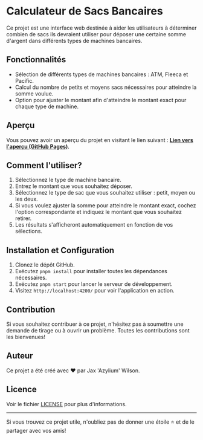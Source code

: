 # Calculateur de Sacs Bancaires

Ce projet est une interface web destinée à aider les utilisateurs à déterminer combien de sacs ils devraient utiliser pour déposer une certaine somme d'argent dans différents types de machines bancaires.

## Fonctionnalités

- Sélection de différents types de machines bancaires : ATM, Fleeca et Pacific.
- Calcul du nombre de petits et moyens sacs nécessaires pour atteindre la somme voulue.
- Option pour ajuster le montant afin d'atteindre le montant exact pour chaque type de machine.

## Aperçu

Vous pouvez avoir un aperçu du projet en visitant le lien suivant : [**Lien vers l'aperçu (GitHub Pages)**](https://theazylium.github.io/Stonk_Calculator/).

## Comment l'utiliser?

1. Sélectionnez le type de machine bancaire.
2. Entrez le montant que vous souhaitez déposer.
3. Sélectionnez le type de sac que vous souhaitez utiliser : petit, moyen ou les deux.
4. Si vous voulez ajuster la somme pour atteindre le montant exact, cochez l'option correspondante et indiquez le montant que vous souhaitez retirer.
5. Les résultats s'afficheront automatiquement en fonction de vos sélections.

## Installation et Configuration

1. Clonez le dépôt GitHub.
2. Exécutez `pnpm install` pour installer toutes les dépendances nécessaires.
3. Exécutez `pnpm start` pour lancer le serveur de développement.
4. Visitez `http://localhost:4200/` pour voir l'application en action.

## Contribution

Si vous souhaitez contribuer à ce projet, n'hésitez pas à soumettre une demande de tirage ou à ouvrir un problème. Toutes les contributions sont les bienvenues!

## Auteur

Ce projet a été créé avec ❤️ par Jax 'Azylium' Wilson.

## Licence

Voir le fichier [LICENSE](LICENSE) pour plus d'informations.

---

Si vous trouvez ce projet utile, n'oubliez pas de donner une étoile ⭐ et de le partager avec vos amis!
